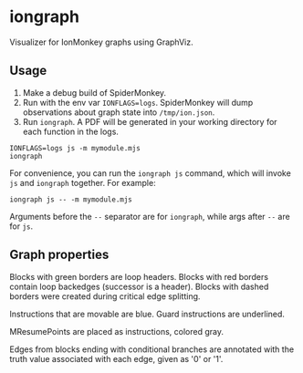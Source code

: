 # iongraph

Visualizer for IonMonkey graphs using GraphViz.

## Usage

1. Make a debug build of SpiderMonkey.
2. Run with the env var `IONFLAGS=logs`. SpiderMonkey will dump observations about graph state into `/tmp/ion.json`.
3. Run `iongraph`. A PDF will be generated in your working directory for each function in the logs.

```
IONFLAGS=logs js -m mymodule.mjs
iongraph
```

For convenience, you can run the `iongraph js` command, which will invoke `js` and `iongraph` together. For example:

```
iongraph js -- -m mymodule.mjs
```

Arguments before the `--` separator are for `iongraph`, while args after `--` are for `js`.

## Graph properties

Blocks with green borders are loop headers. Blocks with red borders contain loop backedges (successor is a header). Blocks with dashed borders were created during critical edge splitting.

Instructions that are movable are blue. Guard instructions are underlined.

MResumePoints are placed as instructions, colored gray.

Edges from blocks ending with conditional branches are annotated with the truth value associated with each edge, given as '0' or '1'.

